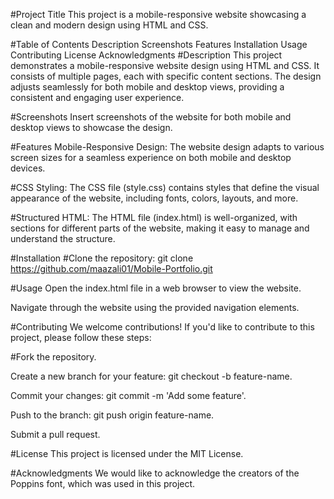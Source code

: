 #Project Title
This project is a mobile-responsive website showcasing a clean and modern design using HTML and CSS.

#Table of Contents
Description
Screenshots
Features
Installation
Usage
Contributing
License
Acknowledgments
#Description
This project demonstrates a mobile-responsive website design using HTML and CSS. It consists of multiple pages, each with specific content sections. The design adjusts seamlessly for both mobile and desktop views, providing a consistent and engaging user experience.

#Screenshots
Insert screenshots of the website for both mobile and desktop views to showcase the design.

#Features
Mobile-Responsive Design: The website design adapts to various screen sizes for a seamless experience on both mobile and desktop devices.

#CSS Styling: The CSS file (style.css) contains styles that define the visual appearance of the website, including fonts, colors, layouts, and more.

#Structured HTML: The HTML file (index.html) is well-organized, with sections for different parts of the website, making it easy to manage and understand the structure.

#Installation
#Clone the repository:
git clone https://github.com/maazali01/Mobile-Portfolio.git

#Usage
Open the index.html file in a web browser to view the website.

Navigate through the website using the provided navigation elements.

#Contributing
We welcome contributions! If you'd like to contribute to this project, please follow these steps:

#Fork the repository.

Create a new branch for your feature: git checkout -b feature-name.

Commit your changes: git commit -m 'Add some feature'.

Push to the branch: git push origin feature-name.

Submit a pull request.

#License
This project is licensed under the MIT License.

#Acknowledgments
We would like to acknowledge the creators of the Poppins font, which was used in this project.
